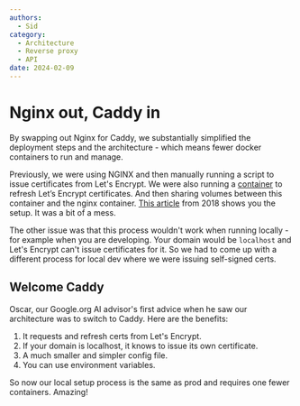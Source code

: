 ```yaml
---
authors:
  - Sid
category:
  - Architecture
  - Reverse proxy
  - API
date: 2024-02-09
---
```

# Nginx out, Caddy in

By swapping out Nginx for Caddy, we substantially simplified the deployment steps
and the architecture - which means fewer docker containers to run and manage.

<!-- more -->

Previously, we were using NGINX and then manually running a script to issue certificates
from Let's Encrypt. We were also running a [container](https://hub.docker.com/r/certbot/certbot/)
to refresh Let’s Encrypt certificates. And then sharing volumes between this container and
the nginx container. [This article](https://pentacent.medium.com/nginx-and-lets-encrypt-with-docker-in-less-than-5-minutes-b4b8a60d3a71) from
2018 shows you the setup. It was a bit of a mess.

The other issue was that this process wouldn't work when running locally - for example when
you are developing. Your domain would be `localhost` and Let's Encrypt can't issue
certificates for it. So we had to come up with a different process for local dev
where we were issuing self-signed certs.

## Welcome Caddy

Oscar, our Google.org AI advisor's first advice when he saw our architecture was to switch
to Caddy. Here are the benefits:

1. It requests and refresh certs from Let's Encrypt.
2. If your domain is localhost, it knows to issue its own certificate.
3. A much smaller and simpler config file.
4. You can use environment variables.

So now our local setup process is the same as prod and requires one fewer containers. Amazing!
